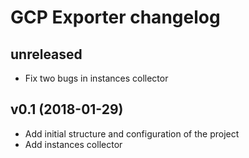# GCP Exporter changelog

## unreleased

- Fix two bugs in instances collector

## v0.1 (2018-01-29)

- Add initial structure and configuration of the project
- Add instances collector

